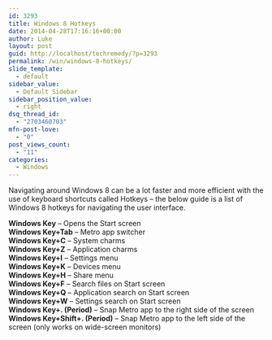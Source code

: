 ```yaml
---
id: 3293
title: Windows 8 Hotkeys
date: 2014-04-28T17:16:16+00:00
author: Luke
layout: post
guid: http://localhost/techremedy/?p=3293
permalink: /win/windows-8-hotkeys/
slide_template:
  - default
sidebar_value:
  - Default Sidebar
sidebar_position_value:
  - right
dsq_thread_id:
  - "2703460703"
mfn-post-love:
  - "0"
post_views_count:
  - "11"
categories:
  - Windows
---
```

<p class="Style1">
  Navigating around Windows 8 can be a lot faster and more efficient with the use of keyboard shortcuts called Hotkeys – the below guide is a list of Windows 8 hotkeys for navigating the user interface.
</p>

<p class="Style1">
  <b>Windows Key</b> &#8211; Opens the Start screen<br /> <b>Windows Key+Tab</b> &#8211; Metro app switcher<br /> <b>Windows Key+C</b> &#8211; System charms<br /> <b>Windows Key+Z</b> &#8211; Application charms<br /> <b>Windows Key+I</b> &#8211; Settings menu<br /> <b>Windows Key+K</b> &#8211; Devices menu<br /> <b>Windows Key+H</b> &#8211; Share menu<br /> <b>Windows Key+F</b> &#8211; Search files on Start screen<br /> <b>Windows Key+Q</b> &#8211; Application search on Start screen<br /> <b>Windows Key+W</b> &#8211; Settings search on Start screen<br /> <b>Windows Key+. (Period)</b> &#8211; Snap Metro app to the right side of the screen<br /> <b>Windows Key+Shift+. (Period)</b> &#8211; Snap Metro app to the left side of the screen (only works on wide-screen monitors)
</p>